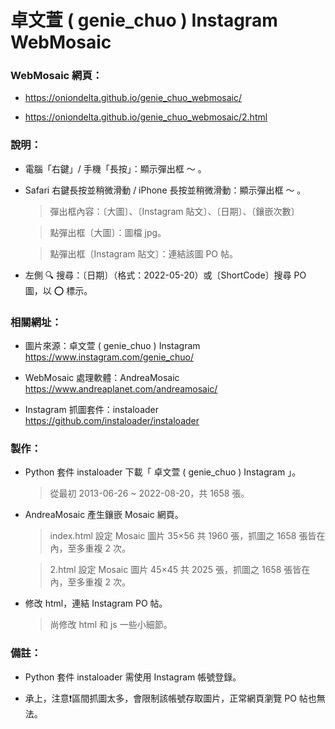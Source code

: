 # 卓文萱 ( genie_chuo ) Instagram WebMosaic

### WebMosaic 網頁：

- https://oniondelta.github.io/genie_chuo_webmosaic/

- https://oniondelta.github.io/genie_chuo_webmosaic/2.html

### 說明：

- 電腦「右鍵」/ 手機「長按」：顯示彈出框 ～ 。

- Safari 右鍵長按並稍微滑動 / iPhone 長按並稍微滑動：顯示彈出框 ～ 。

  > 彈出框內容：〔大圖〕、〔Instagram 貼文〕、〔日期〕、〔鑲嵌次數〕

  > 點彈出框〔大圖〕：圖檔 jpg。

  > 點彈出框〔Instagram 貼文〕：連結該圖 PO 帖。

- 左側 🔍 搜尋：〔日期〕（格式：2022-05-20）或〔ShortCode〕搜尋 PO 圖，以 ⭕️ 標示。

### 相關網址：

- 圖片來源：卓文萱 ( genie_chuo ) Instagram https://www.instagram.com/genie_chuo/

- WebMosaic 處理軟體：AndreaMosaic https://www.andreaplanet.com/andreamosaic/

- Instagram 抓圖套件：instaloader https://github.com/instaloader/instaloader

### 製作：

- Python 套件 instaloader 下載「 卓文萱 ( genie_chuo ) Instagram 」。

  > 從最初 2013-06-26 ~ 2022-08-20，共 1658 張。

- AndreaMosaic 產生鑲嵌 Mosaic 網頁。

  > index.html 設定 Mosaic 圖片 35×56 共 1960 張，抓圖之 1658 張皆在內，至多重複 2 次。

  > 2.html 設定 Mosaic 圖片 45×45 共 2025 張，抓圖之 1658 張皆在內，至多重複 2 次。

- 修改 html，連結 Instagram PO 帖。

  > 尚修改 html 和 js 一些小細節。

### 備註：

- Python 套件 instaloader 需使用 Instagram 帳號登錄。

- 承上，注意❗️區間抓圖太多，會限制該帳號存取圖片，正常網頁瀏覽 PO 帖也無法。
